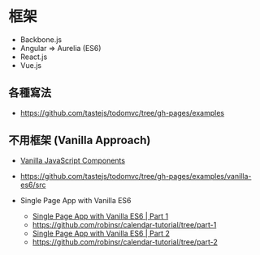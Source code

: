 # 框架

* Backbone.js
* Angular => Aurelia (ES6)
* React.js
* Vue.js


## 各種寫法

* https://github.com/tastejs/todomvc/tree/gh-pages/examples

## 不用框架 (Vanilla Approach)

* [Vanilla JavaScript Components](https://medium.com/bunnyllc/vanilla-js-components-8d20c58b69f4)
* https://github.com/tastejs/todomvc/tree/gh-pages/examples/vanilla-es6/src

* Single Page App with Vanilla ES6
  * [Single Page App with Vanilla ES6 | Part 1](https://robinsr.github.io/blog/post/vanilla-es6-spa-1)
  * https://github.com/robinsr/calendar-tutorial/tree/part-1
  * [Single Page App with Vanilla ES6 | Part 2](https://robinsr.github.io/blog/post/vanilla-es6-spa-2)
  * https://github.com/robinsr/calendar-tutorial/tree/part-2